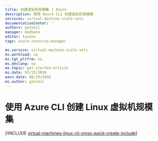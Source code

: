 ```yaml
---
title: 创建虚拟机规模集 | Azure
description: 使用 Azure CLI 创建虚拟机规模集
services: virtual-machine-scale-sets
documentationCenter: ''
authors: gatneil
manager: madhana
editor: tysonn
tags: azure-resource-manager

ms.service: virtual-machine-scale-sets
ms.workload: na
ms.tgt_pltfrm: na
ms.devlang: na
ms.topic: get-started-article
ms.date: 03/22/2016
wacn.date: 08/29/2016
ms.author: gatneil
---
```


# 使用 Azure CLI 创建 Linux 虚拟机规模集

[!INCLUDE [virtual-machines-linux-cli-vmss-quick-create-include](../../includes/virtual-machines-linux-cli-vmss-quick-create-include.md)]

<!---HONumber=Mooncake_0822_2016-->